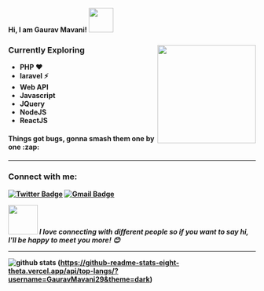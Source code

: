 <p> <b>Hi, I am Gaurav Mavani! <img src="https://media.giphy.com/media/mGcNjsfWAjY5AEZNw6/giphy.gif" width="50"> <b></p>

<img align="right" src="https://user-images.githubusercontent.com/5713670/87202985-820dcb80-c2b6-11ea-9f56-7ec461c497c3.gif" height="200" width="200">

<h3> Currently Exploring </h3>

- PHP ❤
- laravel ⚡
- Web API
- Javascript
- JQuery
- NodeJS
- ReactJS


<h4>Things got bugs, gonna smash them one by one :zap:</h4>

---------------------------------------------------------------------------------------------------------------------------------------------------------------------------------
### Connect with me:

[![Twitter Badge](https://img.shields.io/badge/-GauravMavani-1ca0f1?style=flat-square&logo=twitter&logoColor=white&link=https://twitter.com/GauravMavani29)](https://twitter.com/GauravMavani29)  [![Gmail Badge](https://img.shields.io/badge/-gauravmavani29@gmail.com-c14438?style=flat-square&logo=Gmail&logoColor=white&link=mailto:gauravmavani29@gmail.com)](mailto:gauravmavani29@gmail.com) 

<img src="https://media.giphy.com/media/LnQjpWaON8nhr21vNW/giphy.gif" width="60"> <em><b>I love connecting with different people</b> so if you want to say <b>hi, I'll be happy to meet you more!</b> 😊</em>

---------------------------------------------------------------------------------------------------------------------------------------------------------------------------------

![github stats](https://github-readme-stats.vercel.app/api?username=GauravMavani29&show_icons=true&theme=dark)
(https://github-readme-stats-eight-theta.vercel.app/api/top-langs/?username=GauravMavani29&theme=dark)
